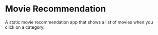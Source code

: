 # Movie Recommendation
 A static movie recommendation app that shows a list of movies when you click on a category.  
